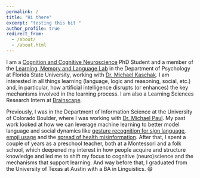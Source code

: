 ```yaml
---
permalink: /
title: "Hi there"
excerpt: "testing this bit "
author_profile: true
redirect_from: 
  - /about/
  - /about.html
---
```

I am a <a href = "https://psychology.fsu.edu/graduate/programs/cognition-and-cognitive-neuroscience">Cognition and Cognitive Neuroscience</a> PhD Student and a member of the <a href= "https://michaelpkaschak.wixsite.com/lml-lab">Learning, Memory and Language Lab</a> in the Department of Psychology at Florida State University, working with <a href = "https://scholar.google.com/citations?user=4OkEqtMAAAAJ&hl=en">Dr. Michael Kaschak</a>. I am interested in all things learning (language, logic and reasoning, social, etc.) and, in particular, how artificial intelligence disrupts (or enhances) the key mechanisms involved in the learning process. I am also a Learning Sciences Research Intern at <a href = "https://www.brainscape.com/">Brainscape</a>. 

Previously, I was in the Department of Information Science at the University of Colorado Boulder, where I was working with <a href="http://michaeljpaul.com/">Dr. Michael Paul</a>. My past work looked at how we can leverage machine learning to better model language and social dynamics like <a href="https://arxiv.org/pdf/1710.06836.pdf">gesture recognition for sign language</a>, <a href="https://arxiv.org/pdf/1712.04421.pdf">emoji usage</a> and the <a href="https://link.springer.com/chapter/10.1007/978-3-030-53352-6_16">spread of health misinformation</a>. After that, I spent a couple of years as a preschool teacher, both at a Montessori and a folk school, which deepened my interest in how people acquire and structure knowledge and led me to shift my focus to cognitive (neuro)science and the mechanisms that support learning. And way before that, I graduated from the University of Texas at Austin with a BA in Linguistics. 😄
